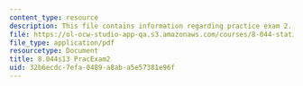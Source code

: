 ```yaml
---
content_type: resource
description: This file contains information regarding practice exam 2.
file: https://ol-ocw-studio-app-qa.s3.amazonaws.com/courses/8-044-statistical-physics-i-spring-2013/32b6ecdc7efa0489a8aba5e57381e96f_MIT8_044S13_E2p.pdf
file_type: application/pdf
resourcetype: Document
title: 8.044s13 PracExam2
uid: 32b6ecdc-7efa-0489-a8ab-a5e57381e96f
---
```

